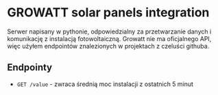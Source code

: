 # GROWATT solar panels integration
Serwer napisany w pythonie, odpowiedzialny za przetwarzanie danych i komunikację z instalacją fotowoltaiczną. Growatt nie ma oficjalnego API, więc użyłem endpointów znalezionych w projektach z czeluści githuba. 
## Endpointy
- `GET /value` - zwraca średnią moc instalacji z ostatnich 5 minut
